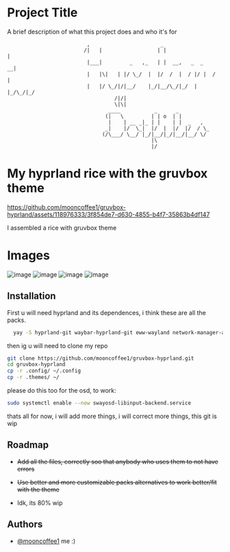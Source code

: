 
# Project Title

A brief description of what this project does and who it's for

                              ,                       _                      
                             /|   |                  | |                  |  
                              |___|         _   ,_   | |  __,   _  _    __|  
                              |   |\|   | |/ \_/  |  |/  /  |  / |/ |  /  |  
                              |   |/ \_/|/|__/    |_/|__/\_/|_/  |  |_/\_/|_/
                                       /|/|                                  
                                       \|\|                                  
                                     ____           _      _          
                                    (|   \         | | o  | |         
                                     |    | __ _|_ | |    | |  _   ,  
                                    _|    |/  \_|  |/  |  |/  |/  / \_
                                   (/\___/ \__/ |_/|__/|_/|__/|__/ \/ 
                                                   |\                 
                                                   |/                 

# My hyprland rice with the gruvbox theme



https://github.com/mooncoffee1/gruvbox-hyprland/assets/118976333/3f854de7-d630-4855-b4f7-35863b4df147



I assembled a rice with gruvbox theme

# Images 
![image](https://github.com/mooncoffee1/gruvbox-hyprland/assets/118976333/af3873e3-4725-4aec-9f2d-27f797fdd3d7)
![image](https://github.com/mooncoffee1/gruvbox-hyprland/assets/118976333/dd816968-8677-49f2-86dd-85cb81aa7ecd)
![image](https://github.com/mooncoffee1/gruvbox-hyprland/assets/118976333/ddc1ec04-8279-42e9-9efc-f7c992bb43c0)
![image](https://github.com/mooncoffee1/gruvbox-hyprland/assets/118976333/e5588e17-9091-47b2-ab39-20176c065b07)





 



## Installation

First u will need hyprland and its dependences, i think these are all the packs.

```bash
  yay -S hyprland-git waybar-hyprland-git eww-wayland network-manager-applet blueman python rustup kitty fish rofi-emoji rofi-lbonn-wayland-git xdg-desktop-portal-hyprland swayidle swaylock-effects grim slurp mako wl-clipboard cliphist swww sddm-git nwg-look otf-font-awesome swappy swayosd-git hyprpa rofi-emoji ttf-material-design-icons-extended ttf-iosevka 
```

then ig u will need to clone my repo

```bash
git clone https://github.com/mooncoffee1/gruvbox-hyprland.git
cd gruvbox-hyprland
cp -r .config/ ~/.config
cp -r .themes/ ~/
```

please do this too  for the osd, to work:
```bash 
sudo systemctl enable --now swayosd-libinput-backend.service
```

thats all for now, i will add more things, i will correct more things, this git is wip

## Roadmap

-  ~~Add all the files, correctly soo that anybody who uses them to not have errors~~
- ~~Use better and more customizable packs alternatives to work better/fit with the theme~~

- Idk, its 80% wip


## Authors

- [@mooncoffee1](https://github.com/mooncoffee1) me :)


